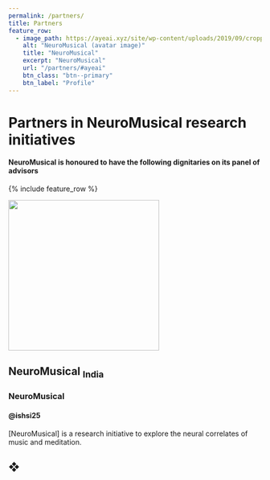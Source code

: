 ```yaml
---
permalink: /partners/
title: Partners
feature_row:
  - image_path: https://ayeai.xyz/site/wp-content/uploads/2019/09/cropped-AyeAI-logo-cropped-tm-150x150-v2.0.svg-1.png
    alt: "NeuroMusical (avatar image)"
    title: "NeuroMusical"
    excerpt: "NeuroMusical"
    url: "/partners/#ayeai"
    btn_class: "btn--primary"
    btn_label: "Profile"
---
```


# Partners in NeuroMusical research initiatives
#### NeuroMusical  is honoured to have the following dignitaries on its panel of advisors

{% include feature_row %}

<img src="https://ayeai.xyz/site/wp-content/uploads/2019/09/cropped-AyeAI-logo-cropped-tm-150x150-v2.0.svg-1.png" alttext="AyeAI (avatar image)" width="300" height="300">

## NeuroMusical <sub>India</sub>
### NeuroMusical
#### @ishsi25

[NeuroMusical] is a research initiative to explore the neural correlates of music and meditation.

## &#10070;

